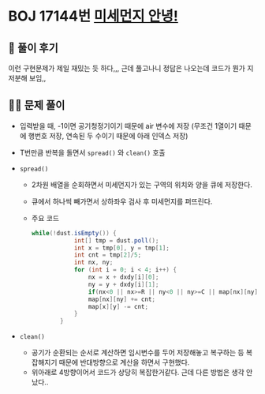 # BOJ 17144번 [미세먼지 안녕!](https://www.acmicpc.net/problem/17144)



## 🌈 풀이 후기

이런 구현문제가 제일 재밌는 듯 하다,,, 근데 풀고나니 정답은 나오는데 코드가 뭔가 지저분해 보임,,

## 👩‍🏫 문제 풀이

- 입력받을 때, -1이면 공기청정기이기 때문에 air 변수에 저장 (무조건 1열이기 때문에 행번호 저장, 연속된 두 수이기 때문에 아래 인덱스 저장)

- T번만큼 반복을 돌면서 <code>spread()</code> 와 <code>clean()</code> 호출

- <code>spread()</code> 

  - 2차원 배열을 순회하면서 미세먼지가 있는 구역의 위치와 양을 큐에 저장한다.

  - 큐에서 하나씩 빼가면서 상하좌우 검사 후 미세먼지를 퍼뜨린다.

  - 주요 코드

    ```java
    while(!dust.isEmpty()) {
    			int[] tmp = dust.poll();
    			int x = tmp[0], y = tmp[1];
    			int cnt = tmp[2]/5;
    			int nx, ny;
    			for (int i = 0; i < 4; i++) {
    				nx = x + dxdy[i][0];
    				ny = y + dxdy[i][1];
    				if(nx<0 || nx>=R || ny<0 || ny>=C || map[nx][ny] == -1)	continue;
    				map[nx][ny] += cnt;
    				map[x][y] -= cnt;
    			}
    		}
    ```

- <code>clean()</code>
  - 공기가 순환되는 순서로 계산하면 임시변수를 두어 저장해놓고 복구하는 등 복잡해지기 때문에 반대방향으로 계산을 하면서 구현했다.
  - 위아래로 4방향이어서 코드가 상당히 복잡한거같다. 근데 다른 방법은 생각 안났다..